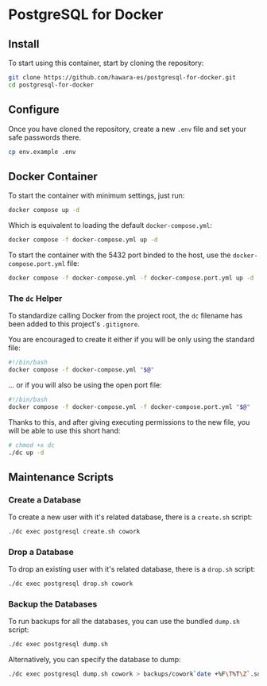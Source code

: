 # PostgreSQL for Docker

## Install

To start using this container, start by cloning the repository:

```bash
git clone https://github.com/hawara-es/postgresql-for-docker.git
cd postgresql-for-docker
```

## Configure

Once you have cloned the repository, create a new `.env` file and set your safe passwords there.

```bash
cp env.example .env
```

## Docker Container

To start the container with minimum settings, just run:

```bash
docker compose up -d
```

Which is equivalent to loading the default `docker-compose.yml`:

```bash
docker compose -f docker-compose.yml up -d
```

To start the container with the 5432 port binded to the host, use the `docker-compose.port.yml` file:

```bash
docker compose -f docker-compose.yml -f docker-compose.port.yml up -d
```

### The `dc` Helper

To standardize calling Docker from the project root, the `dc` filename has been added to this project's `.gitignore`.

You are encouraged to create it either if you will be only using the standard file:

```bash
#!/bin/bash
docker compose -f docker-compose.yml "$@"
```

... or if you will also be using the open port file:

```bash
#!/bin/bash
docker compose -f docker-compose.yml -f docker-compose.port.yml "$@"
```

Thanks to this, and after giving executing permissions to the new file, you will be able to use this short hand:

```bash
# chmod +x dc
./dc up -d
```

## Maintenance Scripts

### Create a Database

To create a new user with it's related database, there is a `create.sh` script:

```bash
./dc exec postgresql create.sh cowork
```

### Drop a Database

To drop an existing user with it's related database, there is a `drop.sh` script:

```bash
./dc exec postgresql drop.sh cowork
```

### Backup the Databases

To run backups for all the databases, you can use the bundled `dump.sh` script:

```bash
./dc exec postgresql dump.sh
```

Alternatively, you can specify the database to dump:

```bash
./dc exec postgresql dump.sh cowork > backups/cowork`date +%F\T%T\Z`.sql
```
